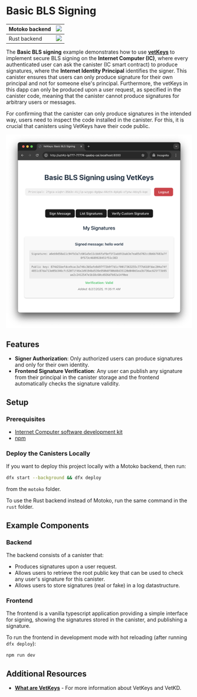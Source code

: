 # Basic BLS Signing

| Motoko backend | [![](https://icp.ninja/assets/open.svg)](http://icp.ninja/editor?g=https://github.com/dfinity/vetkeys/tree/main/examples/basic_bls_signing/motoko)|
| --- | --- |
| Rust backend | [![](https://icp.ninja/assets/open.svg)](http://icp.ninja/editor?g=https://github.com/dfinity/vetkeys/tree/main/examples/basic_bls_signing/rust) |

The **Basic BLS signing** example demonstrates how to use **[vetKeys](https://internetcomputer.org/docs/building-apps/network-features/vetkeys/introduction)** to implement secure BLS signing on the **Internet Computer (IC)**, where every authenticated user can ask the canister (IC smart contract) to produce signatures, where the **Internet Identity Principal** identifies the signer. This canister ensures that users can only produce signature for their own principal and not for someone else's principal. Furthermore, the vetKeys in this dapp can only be produced upon a user request, as specified in the canister code, meaning that the canister cannot produce signatures for arbitrary users or messages.

For confirming that the canister can only produce signatures in the intended way, users need to inspect the code installed in the canister. For this, it is crucial that canisters using VetKeys have their code public.

![UI Screenshot](ui_screenshot.png)

## Features

- **Signer Authorization**: Only authorized users can produce signatures and only for their own identity.
- **Frontend Signature Verification**: Any user can publish any signature from their principal in the canister storage and the frontend automatically checks the signature validity.

## Setup

### Prerequisites

- [Internet Computer software development kit](https://internetcomputer.org/docs/building-apps/getting-started/install)
- [npm](https://www.npmjs.com/package/npm)

### Deploy the Canisters Locally

If you want to deploy this project locally with a Motoko backend, then run:
```bash
dfx start --background && dfx deploy
```
from the `motoko` folder.

To use the Rust backend instead of Motoko, run the same command in the `rust` folder.

## Example Components

### Backend

The backend consists of a canister that:
* Produces signatures upon a user request.
* Allows users to retrieve the root public key that can be used to check any user's signature for this canister.
* Allows users to store signatures (real or fake) in a log datastructure.

### Frontend

The frontend is a vanilla typescript application providing a simple interface for signing, showing the signatures stored in the canister, and publishing a signature.

To run the frontend in development mode with hot reloading (after running `dfx deploy`):

```bash
npm run dev
```

## Additional Resources

- **[What are VetKeys](https://internetcomputer.org/docs/building-apps/network-features/encryption/vetkeys)** - For more information about VetKeys and VetKD.
